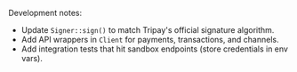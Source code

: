 Development notes:

- Update `Signer::sign()` to match Tripay's official signature algorithm.
- Add API wrappers in `Client` for payments, transactions, and channels.
- Add integration tests that hit sandbox endpoints (store credentials in env vars).
